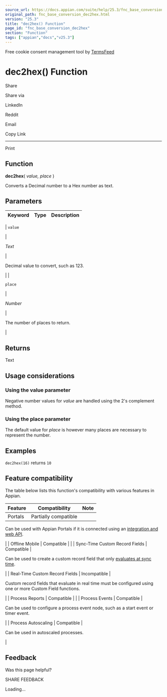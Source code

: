 ```yaml
---
source_url: https://docs.appian.com/suite/help/25.3/fnc_base_conversion_dec2hex.html
original_path: fnc_base_conversion_dec2hex.html
version: "25.3"
title: "dec2hex() Function"
page_id: "fnc_base_conversion_dec2hex"
section: "Function"
tags: ["appian","docs","v25.3"]
---
```



Free cookie consent management tool by [TermsFeed](https://www.termsfeed.com/)

# dec2hex() Function

Share

Share via

LinkedIn

Reddit

Email

Copy Link

* * *

Print

## Function

**dec2hex**( _value, place_ )

Converts a Decimal number to a Hex number as text.

## Parameters

| Keyword | Type | Description |
| --- | --- | --- |
|
`value`

 |

_Text_

 |

Decimal value to convert, such as 123.

 |
|

`place`

 |

_Number_

 |

The number of places to return.

 |

## Returns

Text

## Usage considerations

### Using the value parameter

Negative number values for _value_ are handled using the 2's complement method.

### Using the place parameter

The default value for _place_ is however many places are necessary to represent the number.

## Examples

`dec2hex(16)` returns `10`

## Feature compatibility

The table below lists this function's compatibility with various features in Appian.

| Feature | Compatibility | Note |
| --- | --- | --- |
| Portals | Partially compatible |
Can be used with Appian Portals if it is connected using an [integration and web API](portals-design.html#using-partially-compatible-functions-and-objects-in-a-portal).

 |
| Offline Mobile | Compatible |  |
| Sync-Time Custom Record Fields | Compatible |

Can be used to create a custom record field that only [evaluates at sync time](custom-record-fields.html#prodlink-sync-time-evaluations).

 |
| Real-Time Custom Record Fields | Incompatible |

Custom record fields that evaluate in real time must be configured using one or more Custom Field functions.

 |
| Process Reports | Compatible |  |
| Process Events | Compatible |

Can be used to configure a process event node, such as a start event or timer event.

 |
| Process Autoscaling | Compatible |

Can be used in autoscaled processes.

 |

## Feedback

Was this page helpful?

SHARE FEEDBACK

Loading...